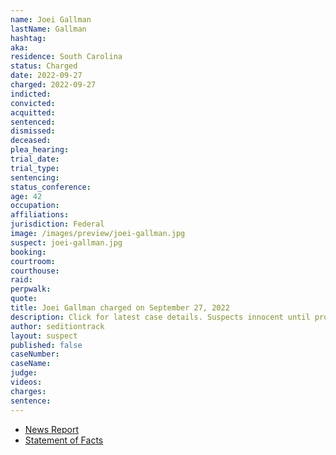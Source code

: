 ```yaml
---
name: Joei Gallman
lastName: Gallman
hashtag:
aka:
residence: South Carolina
status: Charged
date: 2022-09-27
charged: 2022-09-27
indicted:
convicted:
acquitted:
sentenced:
dismissed:
deceased:
plea_hearing:
trial_date:
trial_type:
sentencing:
status_conference:
age: 42
occupation:
affiliations:
jurisdiction: Federal
image: /images/preview/joei-gallman.jpg
suspect: joei-gallman.jpg
booking:
courtroom:
courthouse:
raid:
perpwalk:
quote:
title: Joei Gallman charged on September 27, 2022
description: Click for latest case details. Suspects innocent until proven guilty.
author: seditiontrack
layout: suspect
published: false
caseNumber: 
caseName:
judge:
videos:
charges:
sentence:
---
```

- [News Report](https://www.thestate.com/news/local/crime/article267161521.html)
- [Statement of Facts](https://extremism.gwu.edu/sites/g/files/zaxdzs2191/f/William%20Gallman%20Joei%20Gallman%20and%20Alan%20Culbertson%20Statement%20of%20Facts.pdf)
